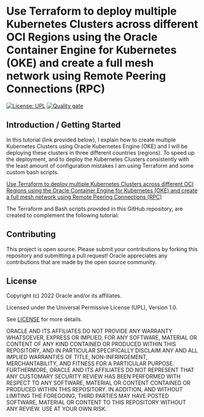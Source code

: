# Use Terraform to deploy multiple Kubernetes Clusters across different OCI Regions using the Oracle Container Engine for Kubernetes (OKE) and create a full mesh network using Remote Peering Connections (RPC)

[![License: UPL](https://img.shields.io/badge/license-UPL-green)](https://img.shields.io/badge/license-UPL-green) [![Quality gate](https://sonarcloud.io/api/project_badges/quality_gate?project=oracle-devrel_oci-oke-terraform)](https://sonarcloud.io/dashboard?id=oracle-devrel_oci-oke-terraform)

## Introduction / Getting Started

In this tutorial (link provided below), I explain how to create multiple Kubernetes Clusters using Oracle Kubernetes Engine (OKE) and I will be deploying these clusters in three different countries (regions). To speed up the deployment, and to deploy the Kubernetes Clusters consistently with the least amount of configuration mistakes I am using Terraform and some custom bash scripts.

[Use Terraform to deploy multiple Kubernetes Clusters across different OCI Regions using the Oracle Container Engine for Kubernetes (OKE) and create a full mesh network using Remote Peering Connections (RPC)](https://docs.oracle.com/en/learn/oci-oke-multicluster-k8s-terraform)

The Terraform and Bash scripts provided in this GitHub repository, are created to complement the following tutorial:

## Contributing
This project is open source.  Please submit your contributions by forking this repository and submitting a pull request!  Oracle appreciates any contributions that are made by the open source community.

## License
Copyright (c) 2022 Oracle and/or its affiliates.

Licensed under the Universal Permissive License (UPL), Version 1.0.

See [LICENSE](LICENSE) for more details.

ORACLE AND ITS AFFILIATES DO NOT PROVIDE ANY WARRANTY WHATSOEVER, EXPRESS OR IMPLIED, FOR ANY SOFTWARE, MATERIAL OR CONTENT OF ANY KIND CONTAINED OR PRODUCED WITHIN THIS REPOSITORY, AND IN PARTICULAR SPECIFICALLY DISCLAIM ANY AND ALL IMPLIED WARRANTIES OF TITLE, NON-INFRINGEMENT, MERCHANTABILITY, AND FITNESS FOR A PARTICULAR PURPOSE.  FURTHERMORE, ORACLE AND ITS AFFILIATES DO NOT REPRESENT THAT ANY CUSTOMARY SECURITY REVIEW HAS BEEN PERFORMED WITH RESPECT TO ANY SOFTWARE, MATERIAL OR CONTENT CONTAINED OR PRODUCED WITHIN THIS REPOSITORY. IN ADDITION, AND WITHOUT LIMITING THE FOREGOING, THIRD PARTIES MAY HAVE POSTED SOFTWARE, MATERIAL OR CONTENT TO THIS REPOSITORY WITHOUT ANY REVIEW. USE AT YOUR OWN RISK. 

